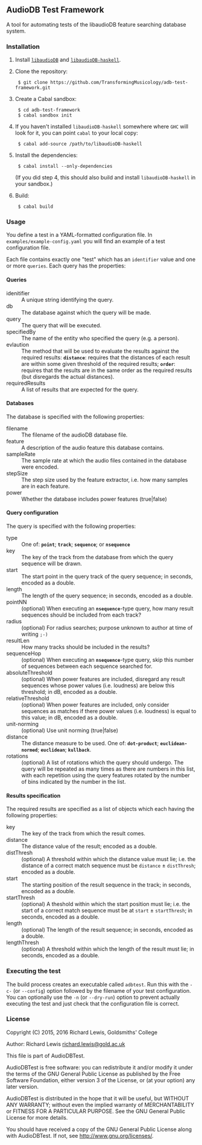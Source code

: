 ## AudioDB Test Framework

A tool for automating tests of the libaudioDB feature searching
database system.

### Installation

1. Install [`libaudioDB`](https://github.com/TransformingMusicology/libaudioDB) and [`libaudioDB-haskell`](https://github.com/TransformingMusicology/libaudioDB-haskell).

2. Clone the repository:

        $ git clone https://github.com/TransformingMusicology/adb-test-framework.git

3. Create a Cabal sandbox:

        $ cd adb-test-framework
        $ cabal sandbox init

4. If you haven't installed `libaudioDB-haskell` somewhere where `GHC`
   will look for it, you can point `cabal` to your local copy:

        $ cabal add-source /path/to/libaudioDB-haskell

5. Install the dependencies:

        $ cabal install --only-dependencies

   (If you did step 4, this should also build and install
   `libaudioDB-haskell` in your sandbox.)

6. Build:

        $ cabal build

### Usage

You define a test in a YAML-formatted configuration file. In
`examples/example-config.yaml` you will find an example of a test
configuration file.

Each file contains exactly one "test" which has an `identifier` value
and one or more `queries`. Each query has the properties:

#### Queries

<dl>
  <dt>idenitifier</dt>
  <dd>A unique string identifying the query.</dd>
  <dt>db</dt>
  <dd>The database against which the query will be made.</dd>
  <dt>query</dt>
  <dd>The query that will be executed.</dd>
  <dt>specifiedBy</dt>
  <dd>The name of the entity who specified the query (e.g. a person).</dd>
  <dt>evlaution</dt>
  <dd>The method that will be used to evaluate the results against the required results: <strong><code>distance</code></strong>: requires that the distances of each result are within some given threshold of the required results; <strong><code>order</code></strong>: requires that the results are in the same order as the required results (but disregards the actual distances).</dd>
  <dt>requiredResults</dt>
  <dd>A list of results that are expected for the query.</dd>
</dl>

#### Databases

The database is specified with the following properties:

<dl>
  <dt>filename</dt>
  <dd>The filename of the audioDB database file.</dd>
  <dt>feature</dt>
  <dd>A description of the audio feature this database contains.</dd>
  <dt>sampleRate</dt>
  <dd>The sample rate at which the audio files contained in the database were encoded.</dd>
  <dt>stepSize</dt>
  <dd>The step size used by the feature extractor, i.e. how many samples are in each feature.</dd>
  <dt>power</dt>
  <dd>Whether the database includes power features (true|false)</dd>
</dl>

#### Query configuration

The query is specified with the following properties:

<dl>
  <dt>type</dt>
  <dd>One of: <strong><code>point</code></strong>; <strong><code>track</code></strong>; <strong><code>sequence</code></strong>; or <strong><code>nsequence</code></strong></dd>
  <dt>key</dt>
  <dd>The key of the track from the database from which the query sequence will be drawn.</dd>
  <dt>start</dt>
  <dd>The start point in the query track of the query sequence; in seconds, encoded as a double.</dd>
  <dt>length</dt>
  <dd>The length of the query sequence; in seconds, encoded as a double.</dd>
  <dt>pointNN</dt>
  <dd>(optional) When executing an <strong><code>nsequence</code></strong>-type query, how many result sequences should be included from each track?</dd>
  <dt>radius</dt>
  <dd>(optional) For radius searches; purpose unknown to author at time of writing <code>;-)</code></dd>
  <dt>resultLen</dt>
  <dd>How many tracks should be included in the results?</dd>
  <dt>sequenceHop</dt>
  <dd>(optional) When executing an <strong><code>nsequence</code></strong>-type query, skip this number of sequences between each sequence searched for.</dd>
  <dt>absoluteThreshold</dt>
  <dd>(optional) When power features are included, disregard any result sequences whose power values (i.e. loudness) are below this threshold; in dB, encoded as a double.</dd>
  <dt>relativeThreshold</dt>
  <dd>(optional) When power features are included, only consider sequences as matches if there power values (i.e. loudness) is equal to this value; in dB, encoded as a double.</dd>
  <dt>unit-norming</dt>
  <dd>(optional) Use unit norming (true|false)</dd>
  <dt>distance</dt>
  <dd>The distance measure to be used. One of: <strong><code>dot-product</code></strong>; <strong><code>euclidean-normed</code></strong>; <strong><code>euclidean</code></strong>; <strong><code>kullback</code></strong>.</dd>
  <dt>rotations</dt>
  <dd>(optional) A list of rotations which the query should undergo. The query will be repeated as many times as there are numbers in this list, with each repetition using the query features rotated by the number of bins indicated by the number in the list.</dd>
</dl>

#### Results specification

The required results are specified as a list of objects which each having the following properties:

<dl>
  <dt>key</dt>
  <dd>The key of the track from which the result comes.</dd>
  <dt>distance</dt>
  <dd>The distance value of the result; encoded as a double.</dd>
  <dt>distThresh</dt>
  <dd>(optional) A threshold within which the distance value must lie; i.e. the distance of a correct match sequence must be <code>distance</code> ± <code>distThresh</code>; encoded as a double.</dd>
  <dt>start</dt>
  <dd>The starting position of the result sequence in the track; in seconds, encoded as a double.</dd>
  <dt>startThresh</dt>
  <dd>(optional) A theshold within which the start position must lie; i.e. the start of a correct match sequence must be at <code>start</code> ± <code>startThresh</code>; in seconds, encoded as a double.</dd>
  <dt>length</dt>
  <dd>(optional) The length of the result sequence; in seconds, encoded as a double.</dd>
  <dt>lengthThresh</dt>
  <dd>(optional) A threshold within which the length of the result must lie; in seconds, encoded as a double.</dd>
</dl>

### Executing the test

The build process creates an executable called `adbtest`. Run this
with the `-c-` (or `--config`) option followed by the filename of your
test configuration. You can optionally use the `-n` (or `--dry-run`)
option to prevent actually executing the test and just check that the
configuration file is correct.

### License

Copyright (C) 2015, 2016 Richard Lewis, Goldsmiths' College

Author: Richard Lewis <richard.lewis@gold.ac.uk>

This file is part of AudioDBTest.

AudioDBTest is free software: you can redistribute it and/or modify it
under the terms of the GNU General Public License as published by the
Free Software Foundation, either version 3 of the License, or (at your
option) any later version.

AudioDBTest is distributed in the hope that it will be useful, but
WITHOUT ANY WARRANTY; without even the implied warranty of
MERCHANTABILITY or FITNESS FOR A PARTICULAR PURPOSE.  See the GNU
General Public License for more details.

You should have received a copy of the GNU General Public License
along with AudioDBTest. If not, see <http://www.gnu.org/licenses/>.
